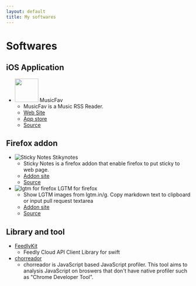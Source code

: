 ```yaml
---
layout: default
title: My softwares
---
```

# Softwares


## iOS Application
* <img src="http://musicfav.github.io//images/site-logo.png" width="64"> MusicFav
  * MusicFav is a Music RSS Reader.
  * [Web Site](http://musicfav.github.io/)
  * [App store](https://itunes.apple.com/us/app/musicfav/id957250852?l=ja&ls=1&mt=8/)
  * [Source](https://github.com/kumabook/MusicFav)

## Firefox addon
* ![Sticky Notes](https://addons.cdn.mozilla.net/user-media/addon_icons/107/107189-64.png?modified=1404840808) Stikynotes
  * Sticky Notes is a firefox addon that enable firefox to put sticky to web page.
  * [Addon site](https://addons.mozilla.org/ja/firefox/addon/sticky-notes/)
  * [Source](https://github.com/kumabook/stickynotes)
* ![lgtm for firefox](https://addons.cdn.mozilla.net/user-media/addon_icons/512/512914-64.png?modified=1413264029) LGTM for firefox
  * Show LGTM images from lgtm.in/g. Copy markdown text to clipboard or input pull request textarea
  * [Addon site](https://addons.mozilla.org/ja/firefox/addon/lgtm-for-firefox/)
  * [Source](https://github.com/kumabook/lgtm-for-firefox)

## Library and tool
* [FeedlyKit](https://github.com/kumabook/FeedlyKit)
  * Feedly Cloud API Client Library for swift
* [chorreador](https://github.com/kumabook/chorreador)
  * chorreador is JavaScript based JavaScript profiler. This tool aims to analysis JavaScript on broswers that don't have native profiler such as "Chrome Developer Tool".
